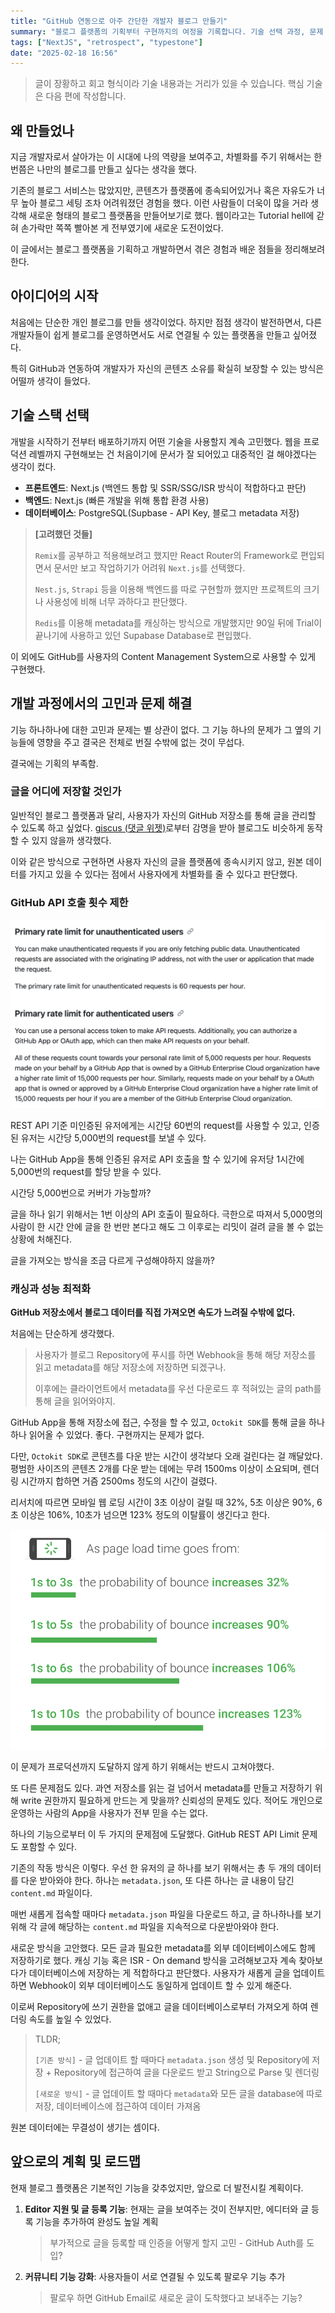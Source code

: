 ```yaml
---
title: "GitHub 연동으로 아주 간단한 개발자 블로그 만들기"
summary: "블로그 플랫폼의 기획부터 구현까지의 여정을 기록합니다. 기술 선택 과정, 문제 해결 방법, 그리고 최종적으로 완성된 시스템까지의 개발 스토리를 공유합니다."
tags: ["NextJS", "retrospect", "typestone"]
date: "2025-02-18 16:56"
---
```


> 글이 장황하고 회고 형식이라 기술 내용과는 거리가 있을 수 있습니다. 핵심 기술은 다음 편에 작성합니다.

## 왜 만들었나

지금 개발자로서 살아가는 이 시대에 나의 역량을 보여주고, 차별화를 주기 위해서는 한 번쯤은 나만의 블로그를 만들고 싶다는 생각을 했다.

기존의 블로그 서비스는 많았지만, 콘텐츠가 플랫폼에 종속되어있거나 혹은 자유도가 너무 높아 블로그 세팅 조차 어려워졌던 경험을 했다. 이런 사람들이 더욱이 많을 거라 생각해 새로운 형태의 블로그 플랫폼을 만들어보기로 했다. 웹이라고는 Tutorial hell에 갇혀 손가락만 쪽쪽 빨아본 게 전부였기에 새로운 도전이었다.

이 글에서는 블로그 플랫폼을 기획하고 개발하면서 겪은 경험과 배운 점들을 정리해보려 한다.

## 아이디어의 시작

처음에는 단순한 개인 블로그를 만들 생각이었다. 하지만 점점 생각이 발전하면서, 다른 개발자들이 쉽게 블로그를 운영하면서도 서로 연결될 수 있는 플랫폼을 만들고 싶어졌다.

특히 GitHub과 연동하여 개발자가 자신의 콘텐츠 소유를 확실히 보장할 수 있는 방식은 어떨까 생각이 들었다.

## 기술 스택 선택

개발을 시작하기 전부터 배포하기까지 어떤 기술을 사용할지 계속 고민했다. 웹을 프로덕션 레벨까지 구현해보는 건 처음이기에 문서가 잘 되어있고 대중적인 걸 해야겠다는 생각이 컸다.

- **프론트엔드**: Next.js (백엔드 통합 및 SSR/SSG/ISR 방식이 적합하다고 판단)
- **백엔드**: Next.js (빠른 개발을 위해 통합 환경 사용)
- **데이터베이스**: PostgreSQL(Supbase - API Key, 블로그 metadata 저장)

> **[고려했던 것들]**
>
> `Remix`를 공부하고 적용해보려고 했지만 React Router의 Framework로 편입되면서 문서만 보고 작업하기가 어려워 `Next.js`를 선택했다.
>
> `Nest.js`, `Strapi` 등을 이용해 백엔드를 따로 구현할까 했지만 프로젝트의 크기나 사용성에 비해 너무 과하다고 판단했다.
>
> `Redis`를 이용해 metadata를 캐싱하는 방식으로 개발했지만 90일 뒤에 Trial이 끝나기에 사용하고 있던 Supabase Database로 편입했다.

이 외에도 GitHub를 사용자의 Content Management System으로 사용할 수 있게 구현했다.

## 개발 과정에서의 고민과 문제 해결

기능 하나하나에 대한 고민과 문제는 별 상관이 없다. 그 기능 하나의 문제가 그 옆의 기능들에 영향을 주고 결국은 전체로 번질 수밖에 없는 것이 무섭다.

결국에는 기획의 부족함.

### 글을 어디에 저장할 것인가

일반적인 블로그 플랫폼과 달리, 사용자가 자신의 GitHub 저장소를 통해 글을 관리할 수 있도록 하고 싶었다. [giscus (댓글 위젯)](https://giscus.app)로부터 감명을 받아 블로그도 비슷하게 동작할 수 있지 않을까 생각했다.

이와 같은 방식으로 구현하면 사용자 자신의 글을 플랫폼에 종속시키지 않고, 원본 데이터를 가지고 있을 수 있다는 점에서 사용자에게 차별화를 줄 수 있다고 판단했다.

### GitHub API 호출 횟수 제한

![GitHub REST API Limits](github-api-limits.png)

REST API 기준 미인증된 유저에게는 시간당 60번의 request를 사용할 수 있고, 인증된 유저는 시간당 5,000번의 request를 보낼 수 있다.

나는 GitHub App을 통해 인증된 유저로 API 호출을 할 수 있기에 유저당 1시간에 5,000번의 request를 할당 받을 수 있다.

시간당 5,000번으로 커버가 가능할까?

글을 하나 읽기 위해서는 1번 이상의 API 호출이 필요하다. 극한으로 따져서 5,000명의 사람이 한 시간 안에 글을 한 번만 본다고 해도 그 이후로는 리밋이 걸려 글을 볼 수 없는 상황에 처해진다.

글을 가져오는 방식을 조금 다르게 구성해야하지 않을까?

### 캐싱과 성능 최적화

**GitHub 저장소에서 블로그 데이터를 직접 가져오면 속도가 느려질 수밖에 없다.**

처음에는 단순하게 생각했다.

> 사용자가 블로그 Repository에 푸시를 하면 Webhook을 통해 해당 저장소를 읽고 metadata를 해당 저장소에 저장하면 되겠구나.
>
> 이후에는 클라이언트에서 metadata를 우선 다운로드 후 적혀있는 글의 path를 통해 글을 읽어와야지.

GitHub App을 통해 저장소에 접근, 수정을 할 수 있고, `Octokit SDK`를 통해 글을 하나하나 읽어올 수 있었다. 좋다. 구현까지는 문제가 없다.

다만, `Octokit SDK`로 콘텐츠를 다운 받는 시간이 생각보다 오래 걸린다는 걸 깨달았다. 평범한 사이즈의 콘텐츠 2개를 다운 받는 데에는 무려 1500ms 이상이 소요되며, 렌더링 시간까지 합하면 거즘 2500ms 정도의 시간이 걸렸다.

리서치에 따르면 모바일 웹 로딩 시간이 3초 이상이 걸릴 때 32%, 5초 이상은 90%, 6초 이상은 106%, 10초가 넘으면 123% 정도의 이탈률이 생긴다고 한다.

![이미지 출처: Google / SOASTA Research, 2017](bounce-increases.png)

이 문제가 프로덕션까지 도달하지 않게 하기 위해서는 반드시 고쳐야했다.

또 다른 문제점도 있다. 과연 저장소를 읽는 걸 넘어서 metadata를 만들고 저장하기 위해 write 권한까지 필요하게 만드는 게 맞을까? 신뢰성의 문제도 있다. 적어도 개인으로 운영하는 사람의 App을 사용자가 전부 믿을 수는 없다.

하나의 기능으로부터 이 두 가지의 문제점에 도달했다. GitHub REST API Limit 문제도 포함할 수 있다.

기존의 작동 방식은 이렇다. 우선 한 유저의 글 하나를 보기 위해서는 총 두 개의 데이터를 다운 받아와야 한다. 하나는 `metadata.json`, 또 다른 하나는 글 내용이 담긴 `content.md` 파일이다.

매번 새롭게 접속할 때마다 `metadata.json` 파일을 다운로드 하고, 글 하나하나를 보기 위해 각 글에 해당하는 `content.md` 파일을 지속적으로 다운받아와야 한다.

새로운 방식을 고안했다. 모든 글과 필요한 metadata를 외부 데이터베이스에도 함께 저장하기로 했다. 캐싱 기능 혹은 ISR - On demand 방식을 고려해보고자 계속 찾아보다가 데이터베이스에 저장하는 게 적합하다고 판단했다. 사용자가 새롭게 글을 업데이트 하면 Webhook이 외부 데이터베이스도 동일하게 업데이트 할 수 있게 해준다.

이로써 Repository에 쓰기 권한을 없애고 글을 데이터베이스로부터 가져오게 하여 렌더링 속도를 높일 수 있었다.

> TLDR;
>
> `[기존 방식]` - 글 업데이트 할 때마다 `metadata.json` 생성 및 Repository에 저장 + Repository에 접근하여 글을 다운로드 받고 String으로 Parse 및 렌더링
>
> `[새로운 방식]` - 글 업데이트 할 때마다 `metadata`와 모든 글을 database에 따로 저장, 데이터베이스에 접근하여 데이터 가져옴

원본 데이터에는 무결성이 생기는 셈이다.

## 앞으로의 계획 및 로드맵

현재 블로그 플랫폼은 기본적인 기능을 갖추었지만, 앞으로 더 발전시킬 계획이다.

1. **Editor 지원 및 글 등록 기능**: 현재는 글을 보여주는 것이 전부지만, 에디터와 글 등록 기능을 추가하여 완성도 높일 계획

   > 부가적으로 글을 등록할 때 인증을 어떻게 할지 고민 - GitHub Auth를 도입?

2. **커뮤니티 기능 강화**: 사용자들이 서로 연결될 수 있도록 팔로우 기능 추가

   > 팔로우 하면 GitHub Email로 새로운 글이 도착했다고 보내주는 기능?

